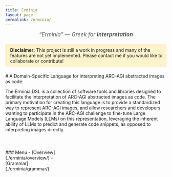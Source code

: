 ```yaml
---
title: Erminia
layout: page
permalink: /erminia/
---
```


<div style="text-align:center; font-style:italic; font-size:1.2em; color:#555; margin: 10px 0;">
  “Erminia” — Greek for <strong>Interpretation</strong>
</div>

<div style="background-color: #fff3cd; border-left: 5px solid #ffeeba; padding: 10px; margin: 20px 0; border-radius: 5px;">
<strong>Disclaimer:</strong> This project is still a work in progress and many of the features are not yet implemented.
Please contact me if you would like to collaborate or contribute!
</div>

<div style="display: flex; gap: 40px; flex-wrap: wrap;">
  <div style="flex: 1; min-width: 300px;">
  # A Domain-Specific Language for interpreting ARC-AGI abstracted images as code

  The Erminia DSL is a collection of software tools and libraries designed to 
  facilitate the interpretation of ARC-AGI abstracted images as code. The primary
  motivation for creating this language is to provide a standardized way to represent
  ARC-AGI images, and allow researchers and developers wanting to participate in the 
  ARC-AGI challenge to fine-tune Large Language Models (LLMs) on this representation, leveraging
  the inherent ability of LLMs to predict and generate code snippets,
  as opposed to interpreting images directly. 
  </div>

  <div style="flex: 0 0 200px; position: sticky; top: 20px;">
  ### Menu
  - [Overview](./erminia/overview/)
  - [Grammar](./erminia/grammar/)
  </div>

</div>
